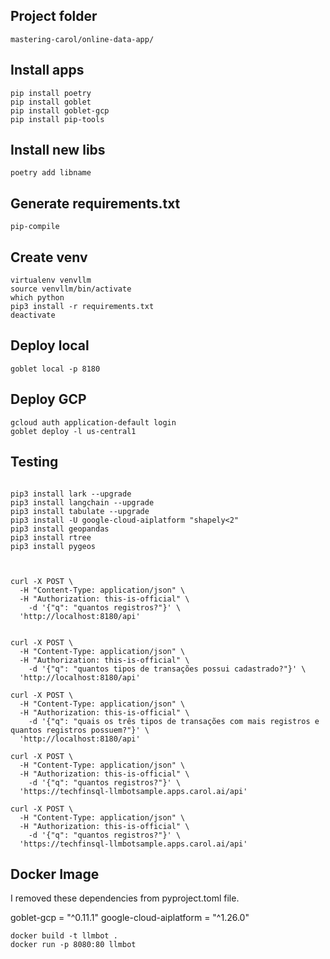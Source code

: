 
Project folder
---

```
mastering-carol/online-data-app/
```

Install apps
---

```
pip install poetry
pip install goblet
pip install goblet-gcp
pip install pip-tools
```

Install new libs
---

```
poetry add libname
```

Generate requirements.txt
---

```
pip-compile
```


Create venv
----

```
virtualenv venvllm
source venvllm/bin/activate
which python
pip3 install -r requirements.txt 
deactivate
```


Deploy local
---

```
goblet local -p 8180
```


Deploy GCP
---

```
gcloud auth application-default login
goblet deploy -l us-central1
```


Testing
---

```

pip3 install lark --upgrade
pip3 install langchain --upgrade
pip3 install tabulate --upgrade
pip3 install -U google-cloud-aiplatform "shapely<2"
pip3 install geopandas
pip3 install rtree
pip3 install pygeos



curl -X POST \
  -H "Content-Type: application/json" \
  -H "Authorization: this-is-official" \
    -d '{"q": "quantos registros?"}' \
  'http://localhost:8180/api'


curl -X POST \
  -H "Content-Type: application/json" \
  -H "Authorization: this-is-official" \
    -d '{"q": "quantos tipos de transações possui cadastrado?"}' \
  'http://localhost:8180/api'

curl -X POST \
  -H "Content-Type: application/json" \
  -H "Authorization: this-is-official" \
    -d '{"q": "quais os três tipos de transações com mais registros e quantos registros possuem?"}' \
  'http://localhost:8180/api'

curl -X POST \
  -H "Content-Type: application/json" \
  -H "Authorization: this-is-official" \
    -d '{"q": "quantos registros?"}' \
  'https://techfinsql-llmbotsample.apps.carol.ai/api'

curl -X POST \
  -H "Content-Type: application/json" \
  -H "Authorization: this-is-official" \
    -d '{"q": "quantos registros?"}' \
  'https://techfinsql-llmbotsample.apps.carol.ai/api'

```


Docker Image
---

I removed these dependencies from pyproject.toml file.

goblet-gcp = "^0.11.1"
google-cloud-aiplatform = "^1.26.0"


```
docker build -t llmbot .
docker run -p 8080:80 llmbot
```